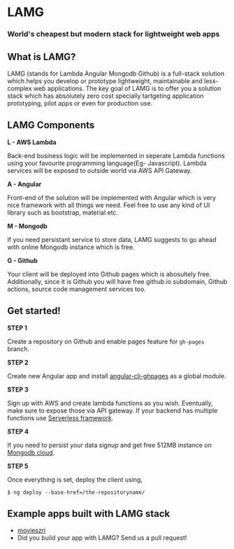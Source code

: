 # LAMG
### World's cheapest but modern stack for lightweight web apps

## What is LAMG?

LAMG (stands for Lambda Angular Mongodb Github) is a full-stack solution which helps you develop or prototype lightweight, maintainable and less-complex web applications. The key goal of LAMG is to offer you a solution stack which has absolutely zero cost specially tartgeting application prototyping, pilot apps or even for production use.

## LAMG Components 

**L - AWS Lambda**

Back-end business logic will be implemented in seperate Lambda functions using your favourite programming language(Eg- Javascript). Lambda services will be exposed to outside world via AWS API Gateway.

**A - Angular**

Front-end of the solution will be implemented with Angular which is very nice framework with all things we need. Feel free to use any kind of UI library such as bootstrap, material etc.

**M - Mongodb**

If you need persistant service to store data, LAMG suggests to go ahead with online Mongodb instance which is free.

**G - Github**

Your client will be deployed into Github pages which is abosultely free. Additionally, since it is Github you will have free github.io subdomain, Github actions, source code management services too.

## Get started!

**STEP 1**

Create a repository on Github and enable pages feature for `gh-pages` branch.

**STEP 2**

Create new Angular app and install [angular-cli-ghpages](https://github.com/angular-schule/angular-cli-ghpages) as a global module.

**STEP 3**

Sign up with AWS and create lambda functions as you wish. Eventually, make sure to expose those via API gateway. If your backend has multiple functions use [Serverless framework](https://serverless.com/).

**STEP 4**

If you need to persist your data signup and get free 512MB instance on [Mongodb cloud](https://www.mongodb.com/cloud/atlas).

**STEP 5**

Once everything is set, deploy the client using, 
```
$ ng deploy --base-href=/the-repositoryname/
```

## Example apps built with LAMG stack

- [movieszri](https://codezri.org/movieszri/)
- Did you build your app with LAMG? Send us a pull request!
